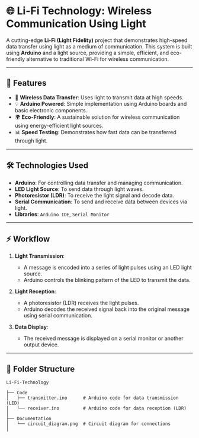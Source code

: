 # 🌐 Li-Fi Technology: Wireless Communication Using Light  

A cutting-edge **Li-Fi (Light Fidelity)** project that demonstrates high-speed data transfer using light as a medium of communication. This system is built using **Arduino** and a light source, providing a simple, efficient, and eco-friendly alternative to traditional Wi-Fi for wireless communication.

---

## 🚀 Features

- 🔗 **Wireless Data Transfer**: Uses light to transmit data at high speeds.
- 💡 **Arduino Powered**: Simple implementation using Arduino boards and basic electronic components.
- 🌍 **Eco-Friendly**: A sustainable solution for wireless communication using energy-efficient light sources.
- 📊 **Speed Testing**: Demonstrates how fast data can be transferred through light.

---

## 🛠️ Technologies Used

- **Arduino**: For controlling data transfer and managing communication.
- **LED Light Source**: To send data through light waves.
- **Photoresistor (LDR)**: To receive the light signal and decode data.
- **Serial Communication**: To send and receive data between devices via light.
- **Libraries**: `Arduino IDE`, `Serial Monitor`

---

## ⚡ Workflow

1. **Light Transmission**:  
   - A message is encoded into a series of light pulses using an LED light source.
   - Arduino controls the blinking pattern of the LED to transmit the data.

2. **Light Reception**:  
   - A photoresistor (LDR) receives the light pulses.
   - Arduino decodes the received signal back into the original message using serial communication.

3. **Data Display**:  
   - The received message is displayed on a serial monitor or another output device.

---

## 📂 Folder Structure

```plaintext
Li-Fi-Technology

├── Code
│   ├── transmitter.ino      # Arduino code for data transmission (LED)
│   └── receiver.ino         # Arduino code for data reception (LDR)
│
├── Documentation
│   └── circuit_diagram.png  # Circuit diagram for connections
│
